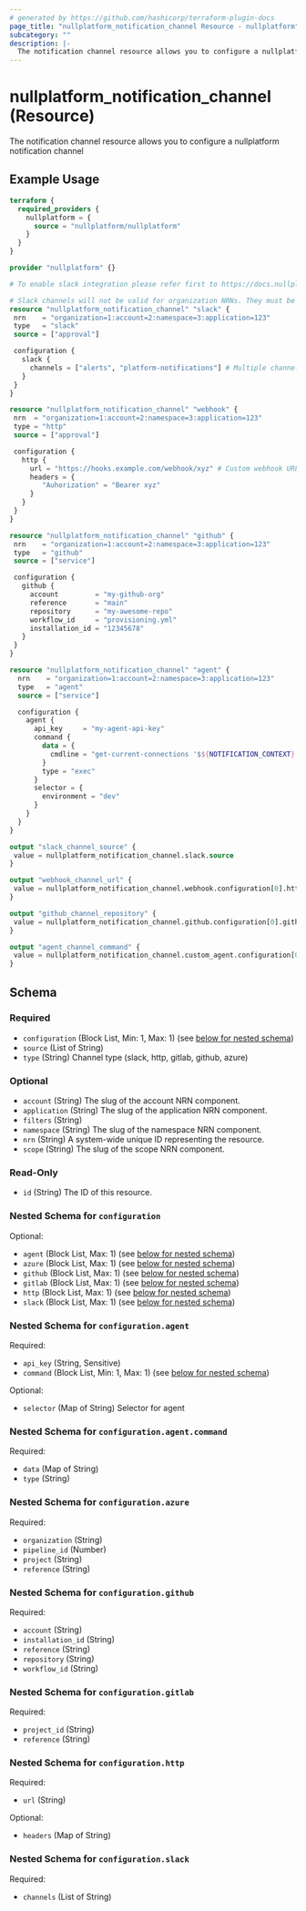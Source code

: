 ```yaml
---
# generated by https://github.com/hashicorp/terraform-plugin-docs
page_title: "nullplatform_notification_channel Resource - nullplatform"
subcategory: ""
description: |-
  The notification channel resource allows you to configure a nullplatform notification channel
---
```


# nullplatform_notification_channel (Resource)

The notification channel resource allows you to configure a nullplatform notification channel

## Example Usage

```terraform
terraform {
  required_providers {
    nullplatform = {
      source = "nullplatform/nullplatform"
    }
  }
}

provider "nullplatform" {}

# To enable slack integration please refer first to https://docs.nullplatform.com/docs/notifications/#slack

# Slack channels will not be valid for organization NRNs. They must be in a lower level, at least account level.
resource "nullplatform_notification_channel" "slack" {
 nrn    = "organization=1:account=2:namespace=3:application=123"
 type   = "slack"
 source = ["approval"]

 configuration {
   slack {
     channels = ["alerts", "platform-notifications"] # Multiple channels can be specified
   }
 }
}

resource "nullplatform_notification_channel" "webhook" {
 nrn  = "organization=1:account=2:namespace=3:application=123"
 type = "http"
 source = ["approval"]

 configuration {
   http {
     url = "https://hooks.example.com/webhook/xyz" # Custom webhook URL - can contain headers
     headers = {
        "Auhorization" = "Bearer xyz"
     }
   }
 }
}

resource "nullplatform_notification_channel" "github" {
 nrn    = "organization=1:account=2:namespace=3:application=123"
 type   = "github"
 source = ["service"]

 configuration {
   github {
     account         = "my-github-org"
     reference       = "main"
     repository      = "my-awesome-repo"
     workflow_id     = "provisioning.yml"
     installation_id = "12345678"
   }
 }
}

resource "nullplatform_notification_channel" "agent" {
  nrn    = "organization=1:account=2:namespace=3:application=123"
  type   = "agent"
  source = ["service"]

  configuration {
    agent {
      api_key     = "my-agent-api-key"
      command {
        data = {
          cmdline = "get-current-connections '$${NOTIFICATION_CONTEXT}'"
        }
        type = "exec"
      }
      selector = {
        environment = "dev"
      }
    }
  }
}

output "slack_channel_source" {
 value = nullplatform_notification_channel.slack.source
}

output "webhook_channel_url" {
 value = nullplatform_notification_channel.webhook.configuration[0].http[0].url
}

output "github_channel_repository" {
 value = nullplatform_notification_channel.github.configuration[0].github[0].repository
}

output "agent_channel_command" {
 value = nullplatform_notification_channel.custom_agent.configuration[0].agent[0].command[0].data.cmdline
}
```

<!-- schema generated by tfplugindocs -->
## Schema

### Required

- `configuration` (Block List, Min: 1, Max: 1) (see [below for nested schema](#nestedblock--configuration))
- `source` (List of String)
- `type` (String) Channel type (slack, http, gitlab, github, azure)

### Optional

- `account` (String) The slug of the account NRN component.
- `application` (String) The slug of the application NRN component.
- `filters` (String)
- `namespace` (String) The slug of the namespace NRN component.
- `nrn` (String) A system-wide unique ID representing the resource.
- `scope` (String) The slug of the scope NRN component.

### Read-Only

- `id` (String) The ID of this resource.

<a id="nestedblock--configuration"></a>
### Nested Schema for `configuration`

Optional:

- `agent` (Block List, Max: 1) (see [below for nested schema](#nestedblock--configuration--agent))
- `azure` (Block List, Max: 1) (see [below for nested schema](#nestedblock--configuration--azure))
- `github` (Block List, Max: 1) (see [below for nested schema](#nestedblock--configuration--github))
- `gitlab` (Block List, Max: 1) (see [below for nested schema](#nestedblock--configuration--gitlab))
- `http` (Block List, Max: 1) (see [below for nested schema](#nestedblock--configuration--http))
- `slack` (Block List, Max: 1) (see [below for nested schema](#nestedblock--configuration--slack))

<a id="nestedblock--configuration--agent"></a>
### Nested Schema for `configuration.agent`

Required:

- `api_key` (String, Sensitive)
- `command` (Block List, Min: 1, Max: 1) (see [below for nested schema](#nestedblock--configuration--agent--command))

Optional:

- `selector` (Map of String) Selector for agent

<a id="nestedblock--configuration--agent--command"></a>
### Nested Schema for `configuration.agent.command`

Required:

- `data` (Map of String)
- `type` (String)



<a id="nestedblock--configuration--azure"></a>
### Nested Schema for `configuration.azure`

Required:

- `organization` (String)
- `pipeline_id` (Number)
- `project` (String)
- `reference` (String)


<a id="nestedblock--configuration--github"></a>
### Nested Schema for `configuration.github`

Required:

- `account` (String)
- `installation_id` (String)
- `reference` (String)
- `repository` (String)
- `workflow_id` (String)


<a id="nestedblock--configuration--gitlab"></a>
### Nested Schema for `configuration.gitlab`

Required:

- `project_id` (String)
- `reference` (String)


<a id="nestedblock--configuration--http"></a>
### Nested Schema for `configuration.http`

Required:

- `url` (String)

Optional:

- `headers` (Map of String)


<a id="nestedblock--configuration--slack"></a>
### Nested Schema for `configuration.slack`

Required:

- `channels` (List of String)
